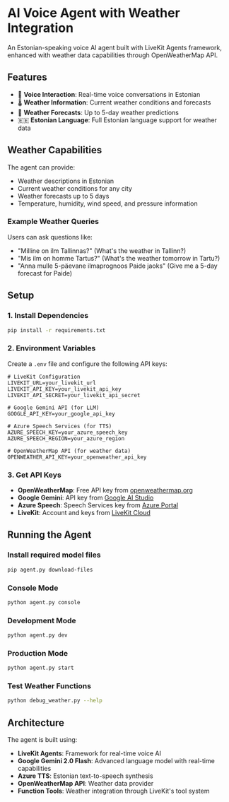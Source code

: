 # AI Voice Agent with Weather Integration

An Estonian-speaking voice AI agent built with LiveKit Agents framework, enhanced with weather data capabilities through OpenWeatherMap API.

## Features

- 🎤 **Voice Interaction**: Real-time voice conversations in Estonian
- 🌡️ **Weather Information**: Current weather conditions and forecasts
- 📅 **Weather Forecasts**: Up to 5-day weather predictions
- 🇪🇪 **Estonian Language**: Full Estonian language support for weather data

## Weather Capabilities

The agent can provide:
- Weather descriptions in Estonian
- Current weather conditions for any city
- Weather forecasts up to 5 days
- Temperature, humidity, wind speed, and pressure information

### Example Weather Queries

Users can ask questions like:
- "Milline on ilm Tallinnas?" (What's the weather in Tallinn?)
- "Mis ilm on homme Tartus?" (What's the weather tomorrow in Tartu?)
- "Anna mulle 5-päevane ilmaprognoos Paide jaoks" (Give me a 5-day forecast for Paide)

## Setup

### 1. Install Dependencies

```bash
pip install -r requirements.txt
```

### 2. Environment Variables

Create a `.env` file and configure the following API keys:

```env
# LiveKit Configuration
LIVEKIT_URL=your_livekit_url
LIVEKIT_API_KEY=your_livekit_api_key
LIVEKIT_API_SECRET=your_livekit_api_secret

# Google Gemini API (for LLM)
GOOGLE_API_KEY=your_google_api_key

# Azure Speech Services (for TTS)
AZURE_SPEECH_KEY=your_azure_speech_key
AZURE_SPEECH_REGION=your_azure_region

# OpenWeatherMap API (for weather data)
OPENWEATHER_API_KEY=your_openweather_api_key
```

### 3. Get API Keys

- **OpenWeatherMap**: Free API key from [openweathermap.org](https://openweathermap.org/api)
- **Google Gemini**: API key from [Google AI Studio](https://aistudio.google.com/)
- **Azure Speech**: Speech Services key from [Azure Portal](https://portal.azure.com/)
- **LiveKit**: Account and keys from [LiveKit Cloud](https://cloud.livekit.io/)

## Running the Agent

### Install required model files
```bash
pip agent.py download-files
```

### Console Mode
```bash
python agent.py console
```

### Development Mode
```bash
python agent.py dev
```

### Production Mode
```bash
python agent.py start
```

### Test Weather Functions
```bash
python debug_weather.py --help
```

## Architecture

The agent is built using:
- **LiveKit Agents**: Framework for real-time voice AI
- **Google Gemini 2.0 Flash**: Advanced language model with real-time capabilities
- **Azure TTS**: Estonian text-to-speech synthesis
- **OpenWeatherMap API**: Weather data provider
- **Function Tools**: Weather integration through LiveKit's tool system